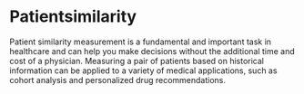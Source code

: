 # Patientsimilarity
Patient similarity measurement is a fundamental and important task in healthcare and can help you make decisions without the additional time and cost of a physician. Measuring a pair of patients based on historical information can be applied to a variety of medical applications, such as cohort analysis and personalized drug recommendations.
